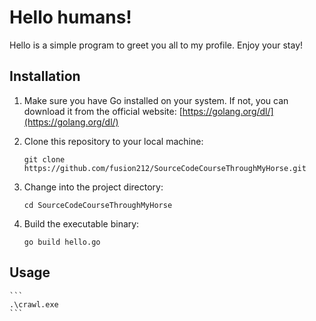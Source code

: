 ﻿# Hello humans!


  Hello is a simple program to greet you all to my profile. Enjoy your stay!

  ## Installation

  1. Make sure you have Go installed on your system. If not, you can download it from the official website: [https://golang.org/dl/](https://golang.org/dl/)

  2. Clone this repository to your local machine:

     ```
     git clone https://github.com/fusion212/SourceCodeCourseThroughMyHorse.git
     ```
  3. Change into the project directory:
     ```
     cd SourceCodeCourseThroughMyHorse
     ```
  4. Build the executable binary:
     ```
     go build hello.go
     ```
     
  ## Usage
  
    ```
    .\crawl.exe
    ```
